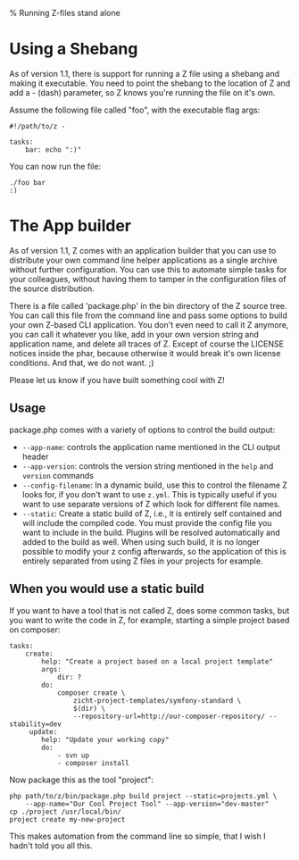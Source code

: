 % Running Z-files stand alone

# Using a Shebang #
As of version 1.1, there is support for running a Z file using a shebang and making it executable. You need to point
the shebang to the location of Z and add a - (dash) parameter, so Z knows you're running the file on it's own.

Assume the following file called "foo", with the executable flag args:

    #!/path/to/z -

    tasks:
        bar: echo ":)"

You can now run the file:

    ./foo bar
    :)

# The App builder #
As of version 1.1, Z comes with an application builder that you can use to distribute your own command line helper
applications as a single archive without further configuration. You can use this to automate simple tasks for your
colleagues, without having them to tamper in the configuration files of the source distribution.

There is a file called 'package.php' in the bin directory of the Z source tree. You can call this file from the command
line and pass some options to build your own Z-based CLI application. You don't even need to call it Z anymore, you
can call it whatever you like, add in your own version string and application name, and delete all traces of Z. Except
of course the LICENSE notices inside the phar, because otherwise it would break it's own license conditions. And that,
we do not want. ;)

Please let us know if you have built something cool with Z!

## Usage ##

package.php comes with a variety of options to control the build output:

  + `--app-name`: controls the application name mentioned in the CLI output header
  + `--app-version`: controls the version string mentioned in the `help` and `version` commands
  + `--config-filename`: In a dynamic build, use this to control the filename Z looks for, if you don't want to use
    `z.yml`. This is typically useful if you want to use separate versions of Z which look for different file names.
  + `--static`: Create a static build of Z, i.e., it is entirely self contained and will include the compiled code. You
    must provide the config file you want to include in the build. Plugins will be resolved automatically and added to
    the build as well. When using such build, it is no longer possible to modify your z config afterwards, so the
    application of this is entirely separated from using Z files in your projects for example.

## When you would use a static build ##

If you want to have a tool that is not called Z, does some common tasks, but you want to write the code in Z, for
example, starting a simple project based on composer:

    tasks:
        create:
            help: "Create a project based on a local project template"
            args:
                dir: ?
            do:
                composer create \
                    zicht-project-templates/symfony-standard \
                    $(dir) \
                    --repository-url=http://our-composer-repository/ --stability=dev
         update:
            help: "Update your working copy"
            do:
                - svn up
                - composer install

Now package this as the tool "project":

    php path/to/z/bin/package.php build project --static=projects.yml \
        --app-name="Our Cool Project Tool" --app-version="dev-master"
    cp ./project /usr/local/bin/
    project create my-new-project

This makes automation from the command line so simple, that I wish I hadn't told you all this.